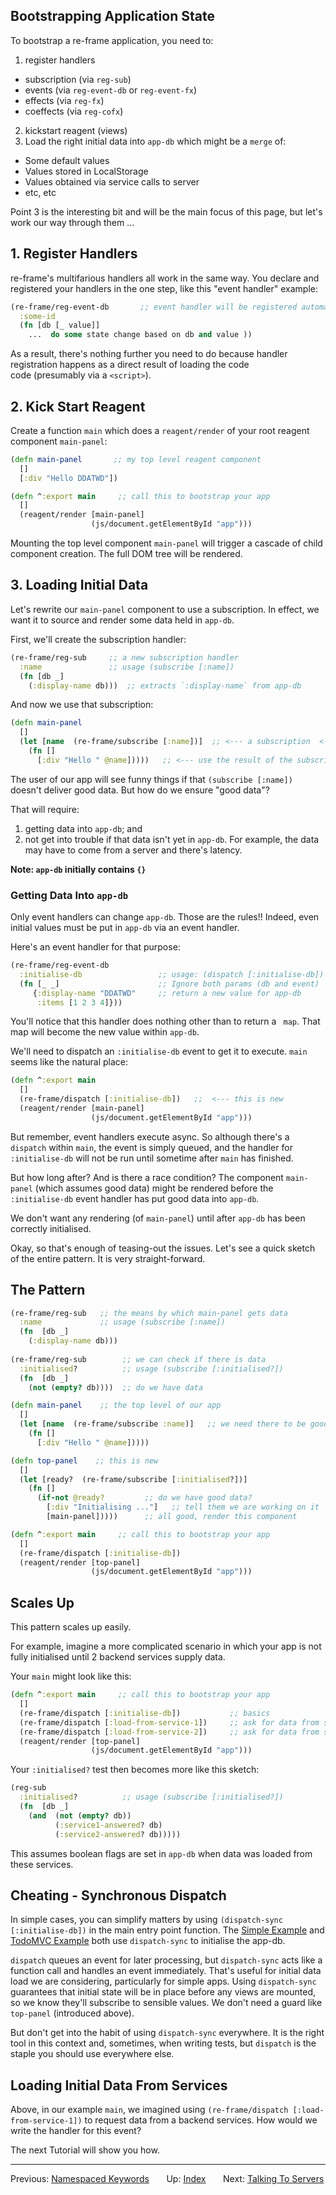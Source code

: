 ## Bootstrapping Application State

To bootstrap a re-frame application, you need to:
  1. register handlers
   - subscription  (via `reg-sub`)
   - events (via `reg-event-db` or `reg-event-fx`)
   - effects (via `reg-fx`)
   - coeffects (via `reg-cofx`)
  2. kickstart reagent (views)
  3. Load the right initial data into `app-db` which might be a `merge` of:
   - Some default values
   - Values stored in LocalStorage
   - Values obtained via service calls to server
   - etc, etc

Point 3 is the interesting bit and will be the main focus of this page, but let's work our way through them ...

## 1. Register Handlers 

re-frame's multifarious handlers all work in the same way.  You declare 
and registered your handlers in the one step, like this "event handler" example: 
```clj
(re-frame/reg-event-db       ;; event handler will be registered automatically
  :some-id
  (fn [db [_ value]]
    ...  do some state change based on db and value ))
```

As a result, there's nothing further you need to do because 
handler registration happens as a direct result of loading the code  
code (presumably via a `<script>`). 


## 2. Kick Start Reagent 

Create a function `main` which does a `reagent/render` of your root reagent component `main-panel`:

```clj
(defn main-panel       ;; my top level reagent component
  []
  [:div "Hello DDATWD"])

(defn ^:export main     ;; call this to bootstrap your app
  []
  (reagent/render [main-panel]
                  (js/document.getElementById "app")))
```

Mounting the top level component `main-panel` will trigger a cascade of child 
component creation.  The full DOM tree will be rendered.

## 3. Loading Initial Data 

Let's rewrite our `main-panel` component to use a subscription. In effect, 
we want it to source and render some data held in `app-db`.  

First, we'll create the subscription handler:
```Clojure
(re-frame/reg-sub     ;; a new subscription handler
  :name               ;; usage (subscribe [:name])
  (fn [db _]
    (:display-name db)))  ;; extracts `:display-name` from app-db
```

And now we use that subscription:
```clj
(defn main-panel 
  []
  (let [name  (re-frame/subscribe [:name])]  ;; <--- a subscription  <---
    (fn []
      [:div "Hello " @name]))))   ;; <--- use the result of the subscription
```

The user of our app will see funny things 
if that `(subscribe [:name])` doesn't deliver good data. But how do we ensure "good data"?

That will require: 
  1. getting data into `app-db`; and
  2. not get into trouble if that data isn't yet in `app-db`.  For example, 
  the data may have to come from a server and there's latency.

**Note: `app-db` initially contains `{}`**

### Getting Data Into `app-db`

Only event handlers can change `app-db`. Those are the rules!! Indeed, even initial 
values must be put in `app-db` via an event handler. 

Here's an event handler for that purpose:
```Clojure
(re-frame/reg-event-db
  :initialise-db				 ;; usage: (dispatch [:initialise-db])
  (fn [_ _]						 ;; Ignore both params (db and event)
	 {:display-name "DDATWD"	 ;; return a new value for app-db
	  :items [1 2 3 4]}))
```

You'll notice that this handler does nothing other than to return a ` map`. That map 
will become the new value within `app-db`.

We'll need to dispatch an `:initialise-db` event to get it to execute. `main` seems like the natural place: 
```Clojure
(defn ^:export main
  []
  (re-frame/dispatch [:initialise-db])   ;;  <--- this is new 
  (reagent/render [main-panel]
                  (js/document.getElementById "app")))
```

But remember, event handlers execute async. So although there's 
a `dispatch` within `main`, the event is simply queued, and the 
handler for `:initialise-db` 
will not be run until sometime after `main` has finished.

But how long after?  And is there a race condition?  The 
component `main-panel` (which assumes good data) might be 
rendered before the `:initialise-db` event handler has 
put good data into `app-db`. 

We don't want any rendering (of `main-panel`) until after `app-db` 
has been correctly initialised. 

Okay, so that's enough of teasing-out the issues. Let's see a 
quick sketch of the entire pattern. It is very straight-forward.

## The Pattern

```Clojure
(re-frame/reg-sub   ;; the means by which main-panel gets data
  :name             ;; usage (subscribe [:name])
  (fn  [db _]
	(:display-name db)))
	   
(re-frame/reg-sub        ;; we can check if there is data
  :initialised?          ;; usage (subscribe [:initialised?])
  (fn  [db _]
	(not (empty? db))))  ;; do we have data

(defn main-panel    ;; the top level of our app 
  []
  (let [name  (re-frame/subscribe :name)]   ;; we need there to be good data
    (fn []
      [:div "Hello " @name]))))

(defn top-panel    ;; this is new
  []
  (let [ready?  (re-frame/subscribe [:initialised?])]
    (fn []
      (if-not @ready?         ;; do we have good data?
        [:div "Initialising ..."]   ;; tell them we are working on it
        [main-panel]))))      ;; all good, render this component

(defn ^:export main     ;; call this to bootstrap your app
  []
  (re-frame/dispatch [:initialise-db])
  (reagent/render [top-panel]
                  (js/document.getElementById "app")))
```

## Scales Up

This pattern scales up easily.

For example, imagine a more complicated scenario in which your app 
is not fully initialised until 2 backend services supply data.

Your `main` might look like this:
```Clojure
(defn ^:export main     ;; call this to bootstrap your app
  []
  (re-frame/dispatch [:initialise-db])           ;; basics
  (re-frame/dispatch [:load-from-service-1])     ;; ask for data from service-1
  (re-frame/dispatch [:load-from-service-2])     ;; ask for data from service-2
  (reagent/render [top-panel]
                  (js/document.getElementById "app")))
```

Your `:initialised?` test then becomes more like this sketch: 

```Clojure
(reg-sub
  :initialised?          ;; usage (subscribe [:initialised?])
  (fn  [db _]
    (and  (not (empty? db))
          (:service1-answered? db)
          (:service2-answered? db)))))
```

This assumes boolean flags are set in `app-db` when data was loaded from these services.

## Cheating - Synchronous Dispatch

In simple cases, you can simplify matters by using `(dispatch-sync [:initialise-db])` in 
the main entry point function.  The 
[Simple Example](https://github.com/Day8/re-frame/blob/8cf42f57f50f3ee41e74de1754fdb75f80b31775/examples/simple/src/simpleexample/core.cljs#L110) 
and [TodoMVC Example](https://github.com/Day8/re-frame/blob/8cf42f57f50f3ee41e74de1754fdb75f80b31775/examples/todomvc/src/todomvc/core.cljs#L35) 
both use `dispatch-sync` to initialise the app-db.

`dispatch` queues an event for later processing, but `dispatch-sync` acts 
like a function call and handles an event immediately. That's useful for initial data 
load we are considering, particularly for simple apps. Using `dispatch-sync` guarantees 
that initial state will be in place before any views are mounted, so we know they'll 
subscribe to sensible values.  We don't need a guard like `top-panel` (introduced above). 

But don't get into the habit of using `dispatch-sync` everywhere. It is the right 
tool in this context and, sometimes, when writing tests, but 
`dispatch` is the staple you should use everywhere else.

## Loading Initial Data From Services 

Above,  in our example `main`, we imagined using `(re-frame/dispatch [:load-from-service-1])`  to request data
from a backend services.  How would we write the handler for this event?
 
The next Tutorial will show you how. 



---
Previous:  [Namespaced Keywords](Namespaced-Keywords.md)&nbsp;&nbsp;&nbsp;&nbsp;&nbsp;&nbsp;
Up:  [Index](Readme.md)&nbsp;&nbsp;&nbsp;&nbsp;&nbsp;&nbsp;
Next:  [Talking To Servers](Talking-To-Servers.md)  

 

